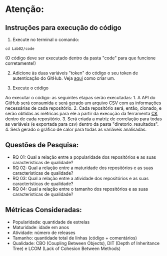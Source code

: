 # Atenção:
## Instruções para execução do código

1. Execute no terminal o comando:

`cd Lab02/code`

(O código deve ser executado dentro da pasta "code" para que funcione corretamente!)

2. Adicione às duas variáveis "token" do código o seu token de autenticação do GitHub. Veja [aqui](https://docs.github.com/pt/enterprise-cloud@latest/authentication/keeping-your-account-and-data-secure/managing-your-personal-access-tokens#como-criar-um-personal-access-token-classic) como criar um.

3. Execute o código

Ao executar o código: as seguintes etapas serão executadas:
    1. A API do GitHub será consumida e será gerado um arquivo CSV com as informações necessárias de cada repositório.
    2. Cada repositório será, então, clonado, e serão obtidas as métricas para ele a partir da execução da ferramenta [CK](https://github.com/mauricioaniche/ck) dentro de cada repositório.
    3. Será criada a matriz de correlação para todas as variáveis (e exportada para csv) dentro da pasta "diretorio_resultados".
    4. Será gerado o gráfico de calor para todas as variáveis analisadas.


## Questões de Pesquisa:
* RQ 01: Qual a relação entre a popularidade dos repositórios e as suas características de qualidade?
* RQ 02: Qual a relação entre a maturidade dos repositórios e as suas características de qualidade?
* RQ 03: Qual a relação entre a atividade dos repositórios e as suas características de qualidade?
* RQ 04: Qual a relação entre o tamanho dos repositórios e as suas características de qualidade?

## Métricas Consideradas:
* Popularidade: quantidade de estrelas
* Maturidade: idade em anos
* Atividade: número de releases
* Tamanho: quantidade total de linhas (código + comentários)
* Qualidade: CBO (Coupling Between Objects), DIT (Depth of Inheritance Tree) e LCOM (Lack of Cohesion Between Methods)